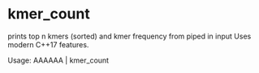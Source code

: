 # kmer_count
prints top n kmers (sorted) and kmer frequency from piped in input
Uses modern C++17 features.


Usage: AAAAAA | kmer_count <number of kmers> <kmer size>
